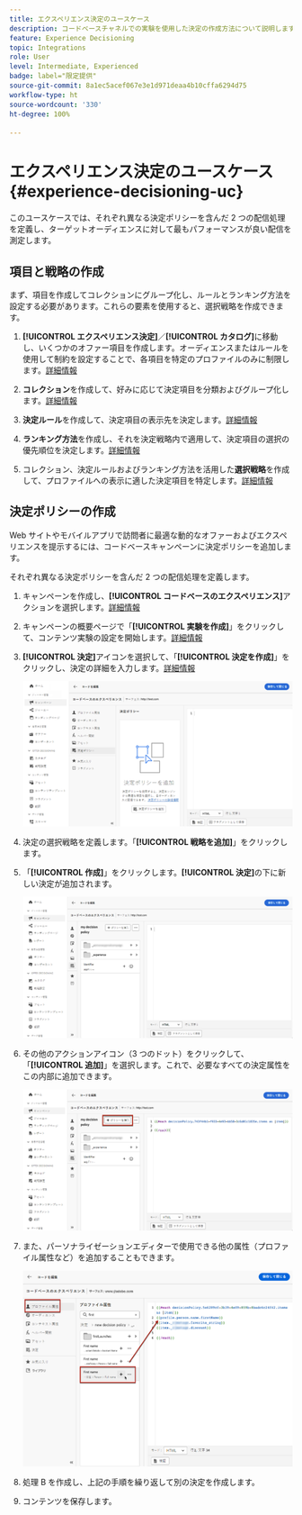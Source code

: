 ```yaml
---
title: エクスペリエンス決定のユースケース
description: コードベースチャネルでの実験を使用した決定の作成方法について説明します
feature: Experience Decisioning
topic: Integrations
role: User
level: Intermediate, Experienced
badge: label="限定提供"
source-git-commit: 8a1ec5acef067e3e1d971deaa4b10cffa6294d75
workflow-type: ht
source-wordcount: '330'
ht-degree: 100%

---
```


# エクスペリエンス決定のユースケース {#experience-decisioning-uc}

このユースケースでは、それぞれ異なる決定ポリシーを含んだ 2 つの配信処理を定義し、ターゲットオーディエンスに対して最もパフォーマンスが良い配信を測定します。

## 項目と戦略の作成

まず、項目を作成してコレクションにグループ化し、ルールとランキング方法を設定する必要があります。これらの要素を使用すると、選択戦略を作成できます。

1. **[!UICONTROL エクスペリエンス決定]**／**[!UICONTROL カタログ]**&#x200B;に移動し、いくつかのオファー項目を作成します。オーディエンスまたはルールを使用して制約を設定することで、各項目を特定のプロファイルのみに制限します。[詳細情報](items.md)

   <!--
   1. From the items list, click the **[!UICONTROL Edit schema]** button  and edit the custom attributes if needed. [Learn how to work with catalogs](catalogs.md)-->

1. **コレクション**&#x200B;を作成して、好みに応じて決定項目を分類およびグループ化します。[詳細情報](collections.md)

1. **決定ルール**&#x200B;を作成して、決定項目の表示先を決定します。[詳細情報](rules.md)

1. **ランキング方法**&#x200B;を作成し、それを決定戦略内で適用して、決定項目の選択の優先順位を決定します。[詳細情報](ranking.md)

1. コレクション、決定ルールおよびランキング方法を活用した&#x200B;**選択戦略**&#x200B;を作成して、プロファイルへの表示に適した決定項目を特定します。[詳細情報](selection-strategies.md)

## 決定ポリシーの作成

Web サイトやモバイルアプリで訪問者に最適な動的なオファーおよびエクスペリエンスを提示するには、コードベースキャンペーンに決定ポリシーを追加します。

それぞれ異なる決定ポリシーを含んだ 2 つの配信処理を定義します。

1. キャンペーンを作成し、**[!UICONTROL コードベースのエクスペリエンス]**&#x200B;アクションを選択します。[詳細情報](../code-based/create-code-based.md)

1. キャンペーンの概要ページで「**[!UICONTROL 実験を作成]**」をクリックして、コンテンツ実験の設定を開始します。[詳細情報](../campaigns/content-experiment.md)

1. **[!UICONTROL 決定]**&#x200B;アイコンを選択して、「**[!UICONTROL 決定を作成]**」をクリックし、決定の詳細を入力します。[詳細情報](create-decision.md)

   ![](assets/decision-code-based-create.png)

1. 決定の選択戦略を定義します。「**[!UICONTROL 戦略を追加]**」をクリックします。

1. 「**[!UICONTROL 作成]**」をクリックします。**[!UICONTROL 決定]**&#x200B;の下に新しい決定が追加されます。

   ![](assets/decision-code-based-decision-added.png)

1. その他のアクションアイコン（3 つのドット）をクリックして、「**[!UICONTROL 追加]**」を選択します。これで、必要なすべての決定属性をこの内部に追加できます。

   ![](assets/decision-code-based-add-decision.png)

1. また、パーソナライゼーションエディターで使用できる他の属性（プロファイル属性など）を追加することもできます。

   ![](assets/decision-code-based-decision-profile-attribute.png)

1. 処理 B を作成し、上記の手順を繰り返して別の決定を作成します。

1. コンテンツを保存します。


